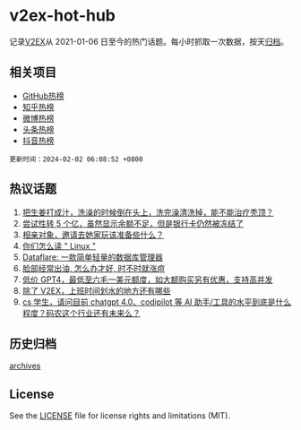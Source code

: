 # v2ex-hot-hub

 记录[V2EX](https://www.v2ex.com/)从 2021-01-06 日至今的热门话题。每小时抓取一次数据，按天[归档](archives)。
 
 ## 相关项目

- [GitHub热榜](https://github.com/lonnyzhang423/github-hot-hub)
- [知乎热榜](https://github.com/lonnyzhang423/zhihu-hot-hub)
- [微博热榜](https://github.com/lonnyzhang423/weibo-hot-hub)
- [头条热榜](https://github.com/lonnyzhang423/toutiao-hot-hub)
- [抖音热榜](https://github.com/lonnyzhang423/douyin-hot-hub)


 `更新时间：2024-02-02 06:08:52 +0800`

## 热议话题

1. [把生姜打成汁，洗澡的时候倒在头上，洗完澡清洗掉，能不能治疗秃顶？](https://www.v2ex.com/t/1013270)
1. [尝试性转 5 个亿，虽然显示余额不足，但是银行卡仍然被冻结了](https://www.v2ex.com/t/1013377)
1. [相亲对象，邀请去她家玩该准备些什么？](https://www.v2ex.com/t/1013291)
1. [你们怎么读 " Linux "](https://www.v2ex.com/t/1013322)
1. [Dataflare: 一款简单轻量的数据库管理器](https://www.v2ex.com/t/1013315)
1. [脸部经常出油, 怎么办才好, 时不时就涨痘](https://www.v2ex.com/t/1013292)
1. [低价 GPT4，最低至六毛一美元额度，如大额购买另有优惠，支持高并发](https://www.v2ex.com/t/1013313)
1. [除了 V2EX，上班时间划水的地方还有哪些](https://www.v2ex.com/t/1013275)
1. [cs 学生，请问目前 chatgpt 4.0、codipilot 等 AI 助手/工具的水平到底是什么程度？码农这个行业还有未来么？](https://www.v2ex.com/t/1013479)

## 历史归档

[archives](archives)

## License

See the [LICENSE](LICENSE) file for license rights and limitations (MIT).
